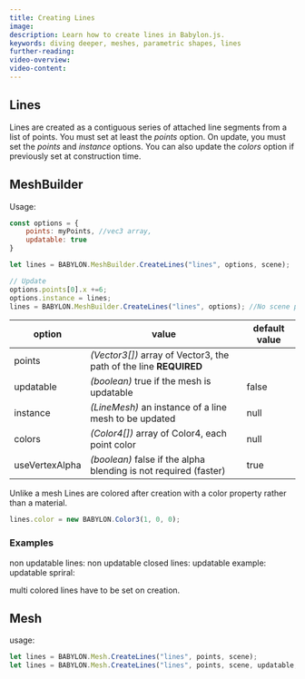 ```yaml
---
title: Creating Lines
image: 
description: Learn how to create lines in Babylon.js.
keywords: diving deeper, meshes, parametric shapes, lines
further-reading:
video-overview:
video-content:
---
```


## Lines
Lines are created as a contiguous series of attached line segments from a list of points. You must set at least the _points_ option. On update, you must set the _points_ and _instance_ options. You can also update the _colors_ option if previously set at construction time.

## MeshBuilder
Usage:
```javascript
const options = {
    points: myPoints, //vec3 array,
    updatable: true
}

let lines = BABYLON.MeshBuilder.CreateLines("lines", options, scene);  //scene is optional and defaults to the current scene

// Update
options.points[0].x +=6; 
options.instance = lines;
lines = BABYLON.MeshBuilder.CreateLines("lines", options); //No scene parameter when using instance
```

option|value|default value
--------|-----|-------------
points|_(Vector3[])_  array of Vector3, the path of the line **REQUIRED**
updatable|_(boolean)_ true if the mesh is updatable|false
instance|_(LineMesh)_ an instance of a line mesh to be updated|null
colors|_(Color4[])_ array of Color4, each point color|null
useVertexAlpha|_(boolean)_ false if the alpha blending is not required (faster)|true

Unlike a mesh Lines are colored after creation with a color property rather than a material.
```javascript
lines.color = new BABYLON.Color3(1, 0, 0);
```

### Examples
non updatable lines: <Playground id="#MZ7QRG#6" title="Create Non Updatable Lines" description="Simple example of creating non updatable lines."/>
non updatable closed lines: <Playground id="#MZ7QRG#8" title="Create Non Updatable Closed Lines" description="Simple example of creating non updatable closed lines."/> 
updatable example: <Playground id="#MZ7QRG#9" title="Create Updatable Closed Lines" description="Simple example of creating updatable closed lines."/> 
updatable spriral: <Playground id="#MZ7QRG#10" title="Create Updatable Spiral Lines" description="Simple example of creating updatable spiral lines."/>

multi colored lines have to be set on creation. <Playground id="#MZ7QRG#11" title="Create Multi Colored Lines" description="Simple example of creating multi colored lines."/>

## Mesh
usage:
```javascript
let lines = BABYLON.Mesh.CreateLines("lines", points, scene);
let lines = BABYLON.Mesh.CreateLines("lines", points, scene, updatable, instance);
```  